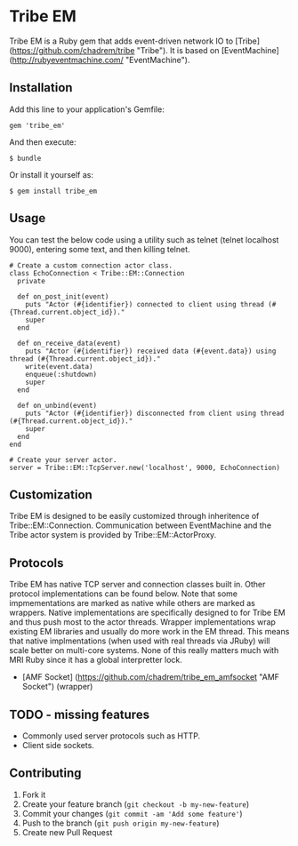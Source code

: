 # Tribe EM

Tribe EM is a Ruby gem that adds event-driven network IO to [Tribe] (https://github.com/chadrem/tribe "Tribe").
It is based on [EventMachine] (http://rubyeventmachine.com/ "EventMachine").

## Installation

Add this line to your application's Gemfile:

    gem 'tribe_em'

And then execute:

    $ bundle

Or install it yourself as:

    $ gem install tribe_em

## Usage

You can test the below code using a utility such as telnet (telnet localhost 9000), entering some text, and then killing telnet.

    # Create a custom connection actor class.
    class EchoConnection < Tribe::EM::Connection
      private
      
      def on_post_init(event)
        puts "Actor (#{identifier}) connected to client using thread (#{Thread.current.object_id})."
        super
      end

      def on_receive_data(event)
        puts "Actor (#{identifier}) received data (#{event.data}) using thread (#{Thread.current.object_id})."
        write(event.data)
        enqueue(:shutdown)
        super
      end

      def on_unbind(event)
        puts "Actor (#{identifier}) disconnected from client using thread (#{Thread.current.object_id})."
        super
      end
    end
    
    # Create your server actor.
    server = Tribe::EM::TcpServer.new('localhost', 9000, EchoConnection)

## Customization

Tribe EM is designed to be easily customized through inheritence of Tribe::EM::Connection.
Communication between EventMachine and the Tribe actor system is provided by Tribe::EM::ActorProxy.

## Protocols

Tribe EM has native TCP server and connection classes built in.
Other protocol implementations can be found below.
Note that some impmementations are marked as native while others are marked as wrappers.
Native implementations are specifically designed to for Tribe EM and thus push most to the actor threads.
Wrapper implementations wrap existing EM libraries and usually do more work in the EM thread.
This means that native implmentations (when used with real threads via JRuby) will scale better on multi-core systems.
None of this really matters much with MRI Ruby since it has a global interpretter lock.

- [AMF Socket] (https://github.com/chadrem/tribe_em_amfsocket "AMF Socket") (wrapper)

## TODO - missing features

- Commonly used server protocols such as HTTP.
- Client side sockets.

## Contributing

1. Fork it
2. Create your feature branch (`git checkout -b my-new-feature`)
3. Commit your changes (`git commit -am 'Add some feature'`)
4. Push to the branch (`git push origin my-new-feature`)
5. Create new Pull Request
